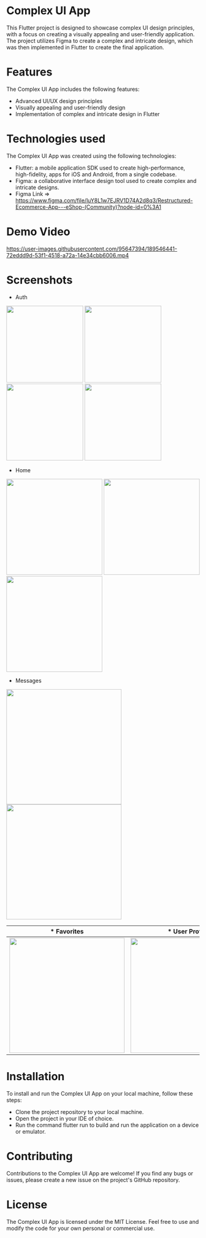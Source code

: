 # Complex UI App

This Flutter project is designed to showcase complex UI design principles, with a focus on creating a visually appealing and user-friendly application. The project utilizes Figma to create a complex and intricate design, which was then implemented in Flutter to create the final application.

# Features
The Complex UI App includes the following features:
* Advanced UI/UX design principles
* Visually appealing and user-friendly design
* Implementation of complex and intricate design in Flutter

# Technologies used
The Complex UI App was created using the following technologies:
* Flutter: a mobile application SDK used to create high-performance, high-fidelity, apps for iOS and Android, from a single codebase.
* Figma: a collaborative interface design tool used to create complex and intricate designs.
* Figma Link => https://www.figma.com/file/luY8L1w7EJRV1D74A2d8q3/Restructured-Ecommerce-App---eShop-(Community)?node-id=0%3A1

# Demo Video
https://user-images.githubusercontent.com/95647394/189546441-72eddd9d-53f1-4518-a72a-14e34cbb6006.mp4

# Screenshots
* Auth
<p float="left">
  <img src="https://user-images.githubusercontent.com/95647394/189545570-a46cc3c8-a636-4463-b801-6a93f674067f.jpg" width="200">
  <img src="https://user-images.githubusercontent.com/95647394/189545587-50a0ae6d-6918-4a30-a852-724a17ce6150.jpg" width="200">
  <img src="https://user-images.githubusercontent.com/95647394/189545589-ead51d28-8b48-41f7-93c2-115e6b682458.jpg" width="200">
  <img src="https://user-images.githubusercontent.com/95647394/189545584-df0d7724-fbd3-431b-a04e-1fbc5b6f0708.jpg" width="200">
</p>

* Home
<p float="left">
  <img src="https://user-images.githubusercontent.com/95647394/189545702-fcf1d9e9-0c79-44d5-b783-3f5e45f65d6c.jpg" width="250">
  <img src="https://user-images.githubusercontent.com/95647394/189545707-e942a0b8-18c5-4d9a-acbe-e1cb531a09a6.jpg" width="250">
  <img src="https://user-images.githubusercontent.com/95647394/189545710-656b7df0-b339-423f-b4eb-91112f7523a9.jpg" width="250">
</p>

* Messages
<p float="left">
  <img src="https://user-images.githubusercontent.com/95647394/189545772-d9826ef3-c2ea-477c-a5d1-67bb6676d1eb.jpg" width="300">
  <img src="https://user-images.githubusercontent.com/95647394/189545775-6f0ab5a5-7f41-47a3-9277-5a82ee39cf5e.jpg" width="300">
</p>

| * Favorites                                                                                                                   | * User Profile                                                                                                                |
|-------------------------------------------------------------------------------------------------------------------------------|-------------------------------------------------------------------------------------------------------------------------------|
| <img src="https://user-images.githubusercontent.com/95647394/189545826-93095221-bf17-4666-aeb7-bbb3642851d7.jpg" width="300"> | <img src="https://user-images.githubusercontent.com/95647394/189545828-85b557f5-b1f7-4893-8598-f5069049a0f4.jpg" width="300"> |

# Installation
To install and run the Complex UI App on your local machine, follow these steps:

* Clone the project repository to your local machine.
* Open the project in your IDE of choice.
* Run the command flutter run to build and run the application on a device or emulator.

# Contributing
Contributions to the Complex UI App are welcome! If you find any bugs or issues, please create a new issue on the project's GitHub repository.

# License
The Complex UI App is licensed under the MIT License. Feel free to use and modify the code for your own personal or commercial use.


